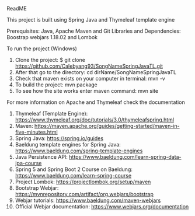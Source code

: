 ReadME

This project is built using Spring Java and Thymeleaf template engine

Prerequisites: Java, Apache Maven and Git
Libraries and Dependencies: Boostrap webjars 1.18.02 and Lombok


To run the project (Windows)
1. Clone the project: $ git clone https://github.com/Calebyang93/SongNameSpringJavaTL.git
2. After that go to the directory: cd dirName/SongNameSpringJavaTL
3. Check that maven exists on your computer in terminal: mvn -v
3. To build the project: mvn package
4. To see how the site works enter maven command: mvn site

For more information on Apache and Thymeleaf check the documentation
1. Thymeleaf (Template Engine): https://www.thymeleaf.org/doc/tutorials/3.0/thymeleafspring.html
2. Maven: https://maven.apache.org/guides/getting-started/maven-in-five-minutes.html
3. Spring Java: https://spring.io/guides
4. Baeldung template engines for Spring Java: https://www.baeldung.com/spring-template-engines
5. Java Persistence API: https://www.baeldung.com/learn-spring-data-jpa-course 
6. Spring 5 and Spring Boot 2 Course on Baeldung: https://www.baeldung.com/learn-spring-course
7. Project Lombok: https://projectlombok.org/setup/maven
8. Bootstrap Webjar: https://mvnrepository.com/artifact/org.webjars/bootstrap
9. Webjar tutorials: https://www.baeldung.com/maven-webjars
10. Official Webjar documentation: https://www.webjars.org/documentation